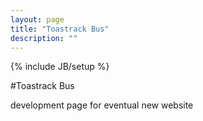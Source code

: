 ```yaml
---
layout: page
title: "Toastrack Bus"
description: ""
---
```

{% include JB/setup %}

#Toastrack Bus

development page for eventual new website
